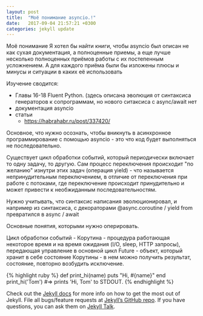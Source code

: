 ```yaml
---
layout: post
title:  "Моё понимание asyncio.!"
date:   2017-09-04 21:57:21 +0300
categories: jekyll update
---
```

Моё понимание
Я хотел бы найти книги, чтобы asyncio был описан не как сухая документация, а полноценные приемы, а еще лучше несколько полноценных приёмов работы с их постепенным усложнением. А для каждого приёма были бы изложены плюсы и минусы и ситуации в каких её использовать 

Изучение сводится:
- Главы 16-18 Fluent Python. (здесь описана эволюция от синтаксиса генераторов к сопрограммам, но нового ситаксиса с async/await нет
- документация asyncio
- статьи
    - https://habrahabr.ru/post/337420/


Основное, что нужно осознать, чтобы вникнуть в асинхронное программирование с помощью asyncio - это что код будет выполняться не последовательно.
 
 Существует цикл обработки событий, который периодически включает то одну задачу, то другую. 
 Сам процесс переключения происходит "по желанию" изнутри этих задач (операция yield) - что называется непринудительным переключением, в отличие от переключения при работе с потоками, где переключение происходит принудительно и может привести к необжиданным последовательностям.
 
 Нужно учитывать, что синтаксис написания эволюционировал, и например из синтаксиса, с декораторами @async.coroutine / yield from превратился в async / await
 
 Основные понятия, которыми нужно оперировать.
 
 Цикл обработки событий -
 Корутина - процедура работающая некоторое время и на время ожидания (I/O, sleep, HTTP запросы), передающая управление в основной цикл
 Future - объект, который хранит в себе состояние Корутины - в нем можно получить результат, состояние, повторно возбудить исключение.
 
 
 
{% highlight ruby %}
def print_hi(name)
  puts "Hi, #{name}"
end
print_hi('Tom')
#=> prints 'Hi, Tom' to STDOUT.
{% endhighlight %}

Check out the [Jekyll docs][jekyll-docs] for more info on how to get the most out of Jekyll. File all bugs/feature requests at [Jekyll’s GitHub repo][jekyll-gh]. If you have questions, you can ask them on [Jekyll Talk][jekyll-talk].

[jekyll-docs]: https://jekyllrb.com/docs/home
[jekyll-gh]:   https://github.com/jekyll/jekyll
[jekyll-talk]: https://talk.jekyllrb.com/
